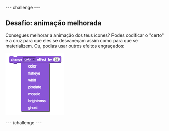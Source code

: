 \--- challenge \---

## Desafio: animação melhorada

Consegues melhorar a animação dos teus ícones? Podes codificar o "certo" e a cruz para que eles se desvaneçam assim como para que se materializem. Ou, podias usar outros efeitos engraçados:

![screenshot](images/brain-effects.png)

\--- /challenge \---